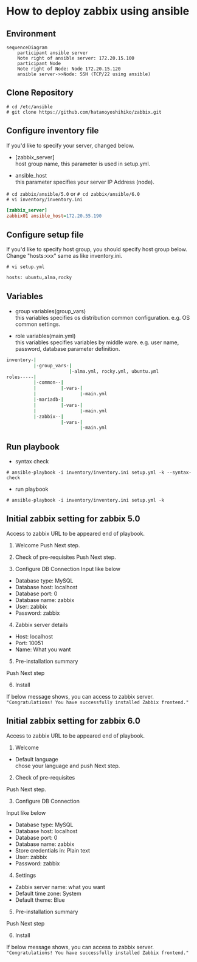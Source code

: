 # How to deploy zabbix using ansible

## Environment 

```mermaid
sequenceDiagram
    participant ansible server
    Note right of ansible server: 172.20.15.100
    participant Node
    Note right of Node: Node 172.20.15.120
    ansible server->>Node: SSH (TCP/22 using ansible)
```


## Clone Repository

`# cd /etc/ansible`  
`# git clone https://github.com/hatanoyoshihiko/zabbix.git`  

## Configure inventory file

If you'd like to specify your server, changed below.

- [zabbix_server]  
host group name, this parameter is used in setup.yml.

- ansible_host  
this parameter specifies your server IP Address (node).


`# cd zabbix/ansible/5.0` or `# cd zabbix/ansible/6.0`  
`# vi inventory/inventory.ini`

```ini
[zabbix_server]
zabbix01 ansible_host=172.20.55.190
```

## Configure setup file

If you'd like to specify host group, you should specify host group below.
Change "hosts:xxx" same as like inventory.ini.

`# vi setup.yml`  

```bash
hosts: ubuntu,alma,rocky
```

## Variables

- group variables(group_vars)  
this variables specifies os distribution common configuration.
e.g. OS common settings.

- role variables(main.yml)  
this variables specifies variables by middle ware.
e.g. user name, password, database parameter definition.


```bash
inventory-|
          |-group_vars-|
                       |-alma.yml, rocky.yml, ubuntu.yml
roles-----|
          |-common--|
          |         |-vars-|
          |                |-main.yml
          |-mariadb-|
          |         |-vars-|
          |                |-main.yml
          |-zabbix--|
                    |-vars-|
                           |-main.yml                                                                    
```

## Run playbook

- syntax check

`# ansible-playbook -i inventory/inventory.ini setup.yml -k --syntax-check`

- run playbook

`# ansible-playbook -i inventory/inventory.ini setup.yml -k`

## Initial zabbix setting for zabbix 5.0

Access to zabbix URL to be appeared end of playbook.

1. Welcome
Push Next step.

2. Check of pre-requisites
Push Next step.

3. Configure DB Connection
Input like below

- Database type: MySQL
- Database host: localhost
- Database port: 0
- Database name: zabbix
- User: zabbix
- Password: zabbix

4. Zabbix server details

- Host: localhost
- Port: 10051
- Name: What you want

5. Pre-installation summary

Push Next step

6. Install

If below message shows, you can access to zabbix server.  
`"Congratulations! You have successfully installed Zabbix frontend."`

## Initial zabbix setting for zabbix 6.0

Access to zabbix URL to be appeared end of playbook.

1. Welcome

- Default language  
chose your language and push Next step.

2. Check of pre-requisites

Push Next step.

3. Configure DB Connection

Input like below

- Database type: MySQL
- Database host: localhost
- Database port: 0
- Database name: zabbix
- Store credentials in: Plain text
- User: zabbix
- Password: zabbix

4. Settings

- Zabbix server name: what you want
- Default time zone: System
- Default theme: Blue

5. Pre-installation summary

Push Next step

6. Install

If below message shows, you can access to zabbix server.  
`"Congratulations! You have successfully installed Zabbix frontend."`
